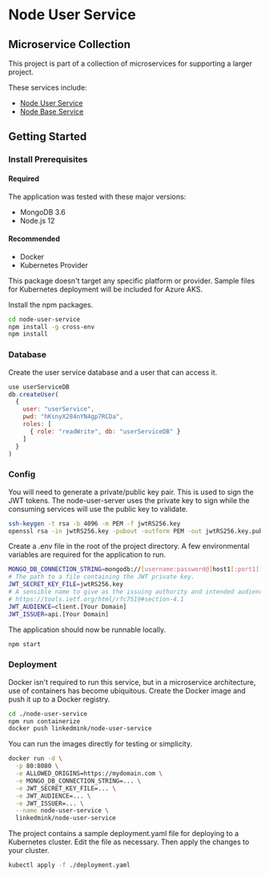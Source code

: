# Node User Service
## Microservice Collection
This project is part of a collection of microservices for supporting a larger project.

These services include:
* [Node User Service](https://github.com/LinkedMink/node-user-service)
* [Node Base Service](https://github.com/LinkedMink/node-base-service)

## Getting Started
### Install Prerequisites 
#### Required
The application was tested with these major versions:
* MongoDB 3.6
* Node.js 12

#### Recommended
* Docker
* Kubernetes Provider

This package doesn't target any specific platform or provider. Sample files for Kubernetes 
deployment will be included for Azure AKS.

Install the npm packages.

```sh
cd node-user-service
npm install -g cross-env
npm install
```

### Database
Create the user service database and a user that can access it.

```javascript
use userServiceDB
db.createUser(
  {
    user: "userService",
    pwd: "hKsnyX284nYN4gp7RCDa",
    roles: [
      { role: "readWrite", db: "userServiceDB" }
    ]
  }
)
```

### Config
You will need to generate a private/public key pair. This is used to sign the JWT tokens. 
The node-user-server uses the private key to sign while the consuming services will use the 
public key to validate.

```sh
ssh-keygen -t rsa -b 4096 -m PEM -f jwtRS256.key
openssl rsa -in jwtRS256.key -pubout -outform PEM -out jwtRS256.key.pub
```

Create a .env file in the root of the project directory. A few environmental variables 
are required for the application to run.

```sh
MONGO_DB_CONNECTION_STRING=mongodb://[username:password@]host1[:port1][,host2[:port2],...[,hostN[:portN]]][/[database.collection][?options]]
# The path to a file containing the JWT private key. 
JWT_SECRET_KEY_FILE=jwtRS256.key
# A sensible name to give as the issuing authority and intended audience
# https://tools.ietf.org/html/rfc7519#section-4.1
JWT_AUDIENCE=client.[Your Domain]
JWT_ISSUER=api.[Your Domain]
```

The application should now be runnable locally.

```sh
npm start
```

### Deployment
Docker isn't required to run this service, but in a microservice architecture, use of containers 
has become ubiquitous. Create the Docker image and push it up to a Docker registry.

```sh
cd ./node-user-service
npm run containerize
docker push linkedmink/node-user-service
```

You can run the images directly for testing or simplicity.

```sh
docker run -d \
  -p 80:8080 \
  -e ALLOWED_ORIGINS=https://mydomain.com \
  -e MONGO_DB_CONNECTION_STRING=... \
  -e JWT_SECRET_KEY_FILE=... \
  -e JWT_AUDIENCE=... \
  -e JWT_ISSUER=... \
  --name node-user-service \
  linkedmink/node-user-service
```

The project contains a sample deployment.yaml file for deploying to a Kubernetes cluster. Edit the 
file as necessary. Then apply the changes to your cluster.

```sh
kubectl apply -f ./deployment.yaml
```
